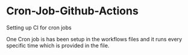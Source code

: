 # Cron-Job-Github-Actions
Setting up CI for cron jobs

One Cron job is has been setup in the workflows files and it runs every specific time which is provided in the file. 
